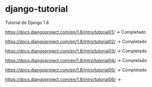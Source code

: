# django-tutorial
Tutorial de Django 1.8

https://docs.djangoproject.com/en/1.8/intro/tutorial01/ -> Completado

https://docs.djangoproject.com/en/1.8/intro/tutorial02/ -> Completado

https://docs.djangoproject.com/en/1.8/intro/tutorial03/ -> Completado

https://docs.djangoproject.com/en/1.8/intro/tutorial04/ -> Completado

https://docs.djangoproject.com/en/1.8/intro/tutorial05/ -> Completado

https://docs.djangoproject.com/en/1.8/intro/tutorial06/ -> 
